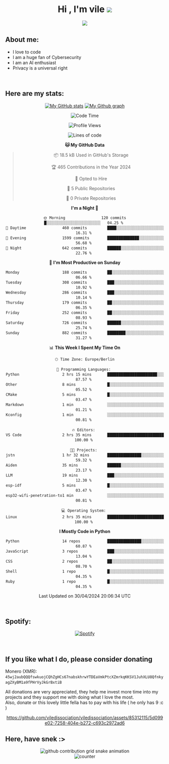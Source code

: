 <h1 align="center">Hi , I'm vile <img src="https://media.giphy.com/media/hvRJCLFzcasrR4ia7z/giphy.gif" width="35"></h1>
<p align="center">
  <a href="https://github.com/viledissociation"><img src="https://readme-typing-svg.demolab.com?font=Roboto+Mono&weight=300&size=28&duration=4000&pause=100&color=C109F7&center=true&vCenter=true&width=580&height=127&lines=I'm+a+programmer;I'm+an+AI+enthusiast;I'm+a+big+fan+of+Neural+Networks;I'm+interested+in+Computer+Science;I+love+Cybersecurity;By+the+way+I+use+Arch+%F0%9F%92%80"></a>
</p>

## About me:

- I love to code
- I am a huge fan of Cybersecurity
- I am an AI enthusiast
- Privacy is a universal right

<br>

## Here are my stats:

<div align="center">
    
 [![My GitHub stats](https://github-readme-stats.vercel.app/api?username=vilewired&count_private=true&show_icons=true&theme=radical)](https://github.com/vilewired)
 [![My Github graph](http://github-profile-summary-cards.vercel.app/api/cards/profile-details?username=vilewired&theme=radical)](https://github.com/vilewired)

<!--START_SECTION:waka-->
![Code Time](http://img.shields.io/badge/Code%20Time-288%20hrs%207%20mins-blue)

![Profile Views](http://img.shields.io/badge/Profile%20Views-1-blue)

![Lines of code](https://img.shields.io/badge/From%20Hello%20World%20I%27ve%20Written-178.3%20thousand%20lines%20of%20code-blue)

**🐱 My GitHub Data** 

> 📦 18.5 kB Used in GitHub's Storage 
 > 
> 🏆 465 Contributions in the Year 2024
 > 
> 💼 Opted to Hire
 > 
> 📜 5 Public Repositories 
 > 
> 🔑 0 Private Repositories 
 > 
**I'm a Night 🦉** 

```text
🌞 Morning                120 commits         █░░░░░░░░░░░░░░░░░░░░░░░░   04.25 % 
🌆 Daytime                460 commits         ████░░░░░░░░░░░░░░░░░░░░░   16.31 % 
🌃 Evening                1599 commits        ██████████████░░░░░░░░░░░   56.68 % 
🌙 Night                  642 commits         ██████░░░░░░░░░░░░░░░░░░░   22.76 % 
```
📅 **I'm Most Productive on Sunday** 

```text
Monday                   188 commits         ██░░░░░░░░░░░░░░░░░░░░░░░   06.66 % 
Tuesday                  308 commits         ███░░░░░░░░░░░░░░░░░░░░░░   10.92 % 
Wednesday                286 commits         ███░░░░░░░░░░░░░░░░░░░░░░   10.14 % 
Thursday                 179 commits         ██░░░░░░░░░░░░░░░░░░░░░░░   06.35 % 
Friday                   252 commits         ██░░░░░░░░░░░░░░░░░░░░░░░   08.93 % 
Saturday                 726 commits         ██████░░░░░░░░░░░░░░░░░░░   25.74 % 
Sunday                   882 commits         ████████░░░░░░░░░░░░░░░░░   31.27 % 
```


📊 **This Week I Spent My Time On** 

```text
🕑︎ Time Zone: Europe/Berlin

💬 Programming Languages: 
Python                   2 hrs 15 mins       ██████████████████████░░░   87.57 % 
Other                    8 mins              █░░░░░░░░░░░░░░░░░░░░░░░░   05.52 % 
CMake                    5 mins              █░░░░░░░░░░░░░░░░░░░░░░░░   03.47 % 
Markdown                 1 min               ░░░░░░░░░░░░░░░░░░░░░░░░░   01.21 % 
Kconfig                  1 min               ░░░░░░░░░░░░░░░░░░░░░░░░░   00.81 % 

🔥 Editors: 
VS Code                  2 hrs 35 mins       █████████████████████████   100.00 % 

🐱‍💻 Projects: 
jstn                     1 hr 32 mins        ███████████████░░░░░░░░░░   59.32 % 
Aiden                    35 mins             ██████░░░░░░░░░░░░░░░░░░░   23.17 % 
LLM                      19 mins             ███░░░░░░░░░░░░░░░░░░░░░░   12.30 % 
esp-idf                  5 mins              █░░░░░░░░░░░░░░░░░░░░░░░░   03.47 % 
esp32-wifi-penetration-to1 min               ░░░░░░░░░░░░░░░░░░░░░░░░░   00.81 % 

💻 Operating System: 
Linux                    2 hrs 35 mins       █████████████████████████   100.00 % 
```

**I Mostly Code in Python** 

```text
Python                   14 repos            ███████████████░░░░░░░░░░   60.87 % 
JavaScript               3 repos             ███░░░░░░░░░░░░░░░░░░░░░░   13.04 % 
CSS                      2 repos             ██░░░░░░░░░░░░░░░░░░░░░░░   08.70 % 
Shell                    1 repo              █░░░░░░░░░░░░░░░░░░░░░░░░   04.35 % 
Ruby                     1 repo              █░░░░░░░░░░░░░░░░░░░░░░░░   04.35 % 
```




 Last Updated on 30/04/2024 20:06:34 UTC
<!--END_SECTION:waka-->
</div>
<br>

## Spotify:

<div align="center">

[![Spotify](https://whois-hoeless.vercel.app/api/spotify?background_color=0d1117&border_color=090d13)](https://open.spotify.com/user/heanchenhorst)
</div>

<br>

## If you like what I do, please consider donating

Monero (XMR): ```45wj2aubQQQfswkuojCQhZgHCs67nabskhrwYTDEaVmkPtcXZmrkqKKSV1JuhXLU8QfnkyagZXyBM1a9fPHrVyJkGrBxtiB```

All donations are very appreciated, they help me invest more time into my projects and they support me with doing what I love the most.  
Also, donate or this lovely little fella has to pay with his life (  he only has 9 :c  )

<div align="center">


https://github.com/viledissociation/viledissociation/assets/85312115/5d099e02-7258-404e-b272-c693c2972ad6


</div>

## Here, have snek :>
<div align="center">
<picture>
  <source media="(prefers-color-scheme: dark)" srcset="https://raw.githubusercontent.com/vilewired/vilewired/output/github-contribution-grid-snake-dark.svg">
  <source media="(prefers-color-scheme: light)" srcset="https://raw.githubusercontent.com/vilewired/vilewired/output/github-contribution-grid-snake.svg">
  <img alt="github contribution grid snake animation" src="https://raw.githubusercontent.com/vilewired/vilewired/output/github-contribution-grid-snake.svg">
</div>

<div align="center">
  <img src="https://moe-counter.glitch.me/get/@hoeless_count?theme=rule34" alt="counter" />
</div>
